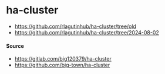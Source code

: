 # ha-cluster

* https://github.com/rlagutinhub/ha-cluster/tree/old
* https://github.com/rlagutinhub/ha-cluster/tree/2024-08-02

#### Source
* https://gitlab.com/big120379/ha-cluster
* https://github.com/big-town/ha-cluster
